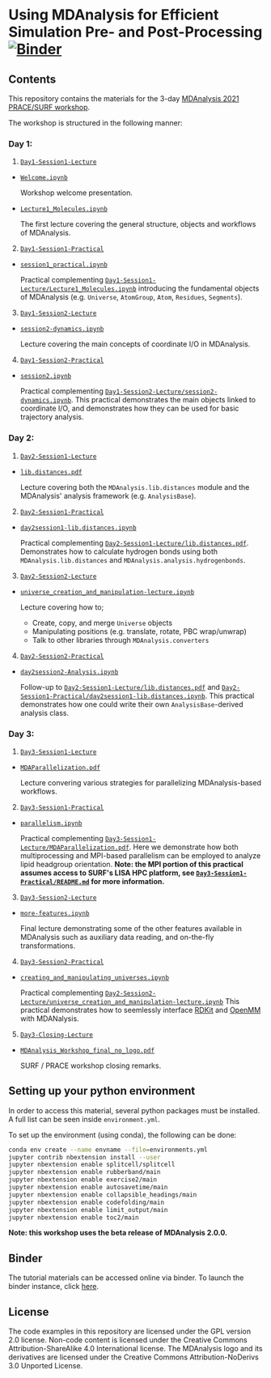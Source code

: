 # Using MDAnalysis for Efficient Simulation Pre- and Post-Processing [![Binder](https://mybinder.org/badge_logo.svg)](https://mybinder.org/v2/gh/MDAnalysis/WorkshopPrace2021/HEAD)

## Contents

This repository contains the materials for the 3-day [MDAnalysis 2021 PRACE/SURF
workshop](https://www.mdanalysis.org/2021/04/09/prace-workshop/).


The workshop is structured in the following manner:

### Day 1:

1. [`Day1-Session1-Lecture`](Day1-Session1-Lecture)
  * [`Welcome.ipynb`](Day1-Session1-Lecture/Welcome.ipynb)

    Workshop welcome presentation.

  * [`Lecture1_Molecules.ipynb`](Day1-Session1-Lecture/Lecture1_Molecules.ipynb)

    The first lecture covering the general structure, objects and workflows
    of MDAnalysis.


2. [`Day1-Session1-Practical`](Day1-Session1-Practical)
  * [`session1_practical.ipynb`](Day1-Session1-Practical/session1_practical.ipynb)

    Practical complementing [`Day1-Session1-Lecture/Lecture1_Molecules.ipynb`](Day1-Session1-Lecture/Lecture1_Molecules.ipynb)
    introducing the fundamental objects of MDAnalysis (e.g. `Universe`,
    `AtomGroup`, `Atom`, `Residues`, `Segments`).


3. [`Day1-Session2-Lecture`](Day1-Session2-Lecture)
  * [`session2-dynamics.ipynb`](Day1-Session2-Lecture/session2-dynamics.ipynb)

    Lecture covering the main concepts of coordinate I/O in MDAnalysis.


4. [`Day1-Session2-Practical`](Day1-Session2-Practical)
  * [`session2.ipynb`](Day1-Session2-Practical/session2.ipynb)

    Practical complementing [`Day1-Session2-Lecture/session2-dynamics.ipynb`](Day1-Session2-Lecture/session2-dynamics.ipynb).
    This practical demonstrates the main objects linked to coordinate I/O,
    and demonstrates how they can be used for basic trajectory analysis.


### Day 2:

1. [`Day2-Session1-Lecture`](Day2-Session1-Lecture)
  * [`lib.distances.pdf`](Day2-Session1-Lecture/lib.distances.pdf)

    Lecture covering both the `MDAnalysis.lib.distances` module and the
    MDAnalysis' analysis framework (e.g. `AnalysisBase`).


2. [`Day2-Session1-Practical`](Day2-Session1-Practical)
  * [`day2session1-lib.distances.ipynb`](Day2-Session1-Practical/day2session1-lib.distances.ipynb)

    Practical complementing [`Day2-Session1-Lecture/lib.distances.pdf`](Day2-Session1-Lecture/lib.distances.pdf).
    Demonstrates how to calculate hydrogen bonds using both
    `MDAnalysis.lib.distances` and `MDAnalysis.analysis.hydrogenbonds`.


3. [`Day2-Session2-Lecture`](Day2-Session2-Lecture)
  * [`universe_creation_and_manipulation-lecture.ipynb`](Day2-Session2-Lecture/universe_creation_and_manipulation-lecture.ipynb)

    Lecture covering how to;
      * Create, copy, and merge `Universe` objects
      * Manipulating positions (e.g. translate, rotate, PBC wrap/unwrap)
      * Talk to other libraries through `MDAnalysis.converters`


4. [`Day2-Session2-Practical`](Day2-Session2-Practical)
  * [`day2session2-Analysis.ipynb`](Day2-Session2-Practical/day2session2-Analysis.ipynb)

    Follow-up to [`Day2-Session1-Lecture/lib.distances.pdf`](Day2-Session1-Lecture/lib.distances.pdf) and
    [`Day2-Session1-Practical/day2session1-lib.distances.ipynb`](Day2-Session1-Practical/day2session1-lib.distances.ipynb). This practical
    demonstrates how one could write their own `AnalysisBase`-derived analysis
    class.


### Day 3:

1. [`Day3-Session1-Lecture`](Day3-Session1-Lecture)
  * [`MDAParallelization.pdf`](Day3-Session1-Lecture/MDAParallelization.pdf)

    Lecture convering various strategies for parallelizing MDAnalysis-based
    workflows.


2. [`Day3-Session1-Practical`](Day3-Session1-Practical)
  * [`parallelism.ipynb`](Day3-Session1-Practical/parallelism.ipynb)

    Practical complementing [`Day3-Session1-Lecture/MDAParallelization.pdf`](Day3-Session1-Lecture/MDAParallelization.pdf).
    Here we demonstrate how both multiprocessing and MPI-based parallelism
    can be employed to analyze lipid headgroup orientation.
    **Note: the MPI portion of this practical assumes access to SURF's LISA HPC platform, see [`Day3-Session1-Practical/README.md`](Day3-Session1-Practical/README.md) for more information.**


3. [`Day3-Session2-Lecture`](Day3-Session2-Lecture)
  * [`more-features.ipynb`](Day3-Session2-Lecture/more-features.ipynb)

    Final lecture demonstrating some of the other features available in
    MDAnalysis such as auxiliary data reading, and on-the-fly transformations.


4. [`Day3-Session2-Practical`](Day3-Session2-Practical)
  * [`creating_and_manipulating_universes.ipynb`](Day3-Session2-Practical/creating_and_manipulating_universes.ipynb)

    Practical complementing [`Day2-Session2-Lecture/universe_creation_and_manipulation-lecture.ipynb`](Day2-Session2-Lecture/universe_creation_and_manipulation-lecture.ipynb)
    This practical demonstrates how to seemlessly interface [RDKit](https://github.com/rdkit/rdkit)
    and [OpenMM](https://github.com/openmm/openmm) with MDANalysis.


5. [`Day3-Closing-Lecture`](Day3-Closing-Lecture)
  * [`MDAnalysis_Workshop_final_no_logo.pdf`](Day3-Closing-Lecture/MDAnalysis_Workshop_final_no_logo.pdf)

    SURF / PRACE workshop closing remarks.



## Setting up your python environment

In order to access this material, several python packages must be installed. A full
list can be seen inside `environment.yml`.

To set up the environment (using conda), the following can be done:

```bash
conda env create --name envname --file=environments.yml
jupyter contrib nbextension install --user
jupyter nbextension enable splitcell/splitcell
jupyter nbextension enable rubberband/main
jupyter nbextension enable exercise2/main
jupyter nbextension enable autosavetime/main
jupyter nbextension enable collapsible_headings/main
jupyter nbextension enable codefolding/main
jupyter nbextension enable limit_output/main
jupyter nbextension enable toc2/main
```

**Note: this workshop uses the beta release of MDAnalysis 2.0.0.**


## Binder

The tutorial materials can be accessed online via binder.
To launch the binder instance, click [here](https://mybinder.org/v2/gh/MDAnalysis/WorkshopPrace2021/HEAD).


## License

The code examples in this repository are licensed under the GPL version 2.0
license. Non-code content is licensed under the Creative Commons
Attribution-ShareAlike 4.0 International license. The MDAnalysis logo and its
derivatives are licensed under the Creative Commons Attribution-NoDerivs 3.0
Unported License.
